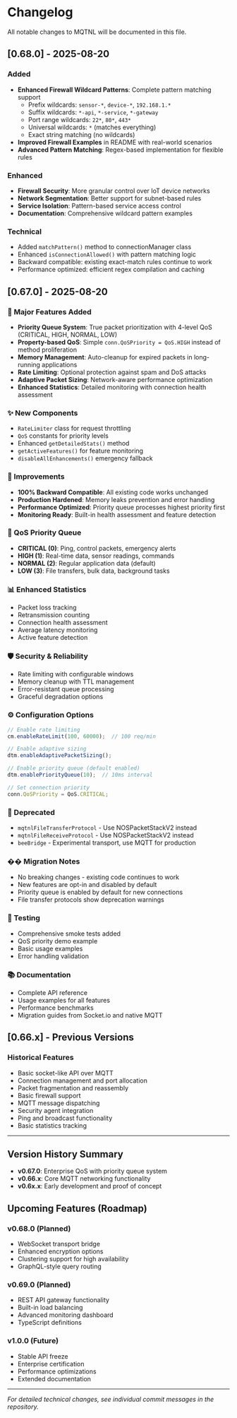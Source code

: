 # Changelog

All notable changes to MQTNL will be documented in this file.

## [0.68.0] - 2025-08-20

### Added
- **Enhanced Firewall Wildcard Patterns**: Complete pattern matching support
  - Prefix wildcards: `sensor-*`, `device-*`, `192.168.1.*`
  - Suffix wildcards: `*-api`, `*-service`, `*-gateway`
  - Port range wildcards: `22*`, `80*`, `443*`
  - Universal wildcards: `*` (matches everything)
  - Exact string matching (no wildcards)
- **Improved Firewall Examples** in README with real-world scenarios
- **Advanced Pattern Matching**: Regex-based implementation for flexible rules

### Enhanced
- **Firewall Security**: More granular control over IoT device networks
- **Network Segmentation**: Better support for subnet-based rules
- **Service Isolation**: Pattern-based service access control
- **Documentation**: Comprehensive wildcard pattern examples

### Technical
- Added `matchPattern()` method to connectionManager class
- Enhanced `isConnectionAllowed()` with pattern matching logic
- Backward compatible: existing exact-match rules continue to work
- Performance optimized: efficient regex compilation and caching

## [0.67.0] - 2025-08-20

### 🚀 Major Features Added
- **Priority Queue System**: True packet prioritization with 4-level QoS (CRITICAL, HIGH, NORMAL, LOW)
- **Property-based QoS**: Simple `conn.QoSPriority = QoS.HIGH` instead of method proliferation
- **Memory Management**: Auto-cleanup for expired packets in long-running applications
- **Rate Limiting**: Optional protection against spam and DoS attacks
- **Adaptive Packet Sizing**: Network-aware performance optimization
- **Enhanced Statistics**: Detailed monitoring with connection health assessment

### ✨ New Components
- `RateLimiter` class for request throttling
- `QoS` constants for priority levels
- Enhanced `getDetailedStats()` method
- `getActiveFeatures()` for feature monitoring
- `disableAllEnhancements()` emergency fallback

### 🔧 Improvements
- **100% Backward Compatible**: All existing code works unchanged
- **Production Hardened**: Memory leaks prevention and error handling
- **Performance Optimized**: Priority queue processes highest priority first
- **Monitoring Ready**: Built-in health assessment and feature detection

### 🎯 QoS Priority Queue
- **CRITICAL (0)**: Ping, control packets, emergency alerts
- **HIGH (1)**: Real-time data, sensor readings, commands
- **NORMAL (2)**: Regular application data (default)
- **LOW (3)**: File transfers, bulk data, background tasks

### 📊 Enhanced Statistics
- Packet loss tracking
- Retransmission counting
- Connection health assessment
- Average latency monitoring
- Active feature detection

### 🛡️ Security & Reliability
- Rate limiting with configurable windows
- Memory cleanup with TTL management
- Error-resistant queue processing
- Graceful degradation options

### ⚙️ Configuration Options
```javascript
// Enable rate limiting
cm.enableRateLimit(100, 60000);  // 100 req/min

// Enable adaptive sizing
dtm.enableAdaptivePacketSizing();

// Enable priority queue (default enabled)
dtm.enablePriorityQueue(10);  // 10ms interval

// Set connection priority
conn.QoSPriority = QoS.CRITICAL;
```

### 🔄 Deprecated
- `mqtnlFileTransferProtocol` - Use NOSPacketStackV2 instead
- `mqtnlFileReceiveProtocol` - Use NOSPacketStackV2 instead
- `beeBridge` - Experimental transport, use MQTT for production

### �� Migration Notes
- No breaking changes - existing code continues to work
- New features are opt-in and disabled by default
- Priority queue is enabled by default for new connections
- File transfer protocols show deprecation warnings

### 🧪 Testing
- Comprehensive smoke tests added
- QoS priority demo example
- Basic usage examples
- Error handling validation

### 📚 Documentation
- Complete API reference
- Usage examples for all features  
- Performance benchmarks
- Migration guides from Socket.io and native MQTT

## [0.66.x] - Previous Versions

### Historical Features
- Basic socket-like API over MQTT
- Connection management and port allocation
- Packet fragmentation and reassembly
- Basic firewall support
- MQTT message dispatching
- Security agent integration
- Ping and broadcast functionality
- Basic statistics tracking

---

## Version History Summary

- **v0.67.0**: Enterprise QoS with priority queue system
- **v0.66.x**: Core MQTT networking functionality
- **v0.6x.x**: Early development and proof of concept

## Upcoming Features (Roadmap)

### v0.68.0 (Planned)
- WebSocket transport bridge
- Enhanced encryption options
- Clustering support for high availability
- GraphQL-style query routing

### v0.69.0 (Planned)  
- REST API gateway functionality
- Built-in load balancing
- Advanced monitoring dashboard
- TypeScript definitions

### v1.0.0 (Future)
- Stable API freeze
- Enterprise certification
- Performance optimizations
- Extended documentation

---

*For detailed technical changes, see individual commit messages in the repository.*

